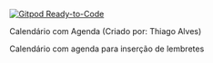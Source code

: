 [![Gitpod Ready-to-Code](https://img.shields.io/badge/Gitpod-Ready--to--Code-blue?logo=gitpod)](https://gitpod.io/#https://github.com/ThiagoAlvesPHP/moduloAgenda) 

Calendário com Agenda
(Criado por: Thiago Alves)

Calendário com agenda para inserção de lembretes
